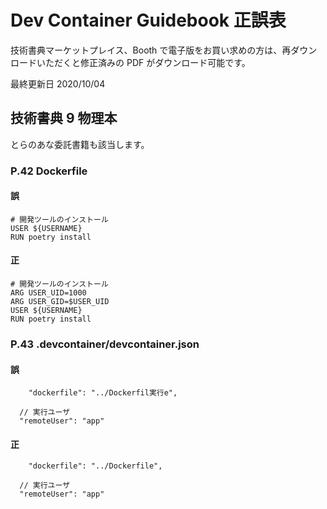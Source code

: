 # Dev Container Guidebook 正誤表

技術書典マーケットプレイス、Booth で電子版をお買い求めの方は、再ダウンロードいただくと修正済みの PDF がダウンロード可能です。

最終更新日 2020/10/04

## 技術書典 9 物理本

とらのあな委託書籍も該当します。

### P.42 Dockerfile

#### 誤

```
# 開発ツールのインストール
USER ${USERNAME}
RUN poetry install
```

#### 正

```
# 開発ツールのインストール
ARG USER_UID=1000
ARG USER_GID=$USER_UID
USER ${USERNAME}
RUN poetry install
```

### P.43 .devcontainer/devcontainer.json

#### 誤

```
    "dockerfile": "../Dockerfil実行e",
```

```
  // 実行ユーザ
  "remoteUser": "app"
```

#### 正

```
    "dockerfile": "../Dockerfile",
```

```
  // 実行ユーザ
  "remoteUser": "app"
```
